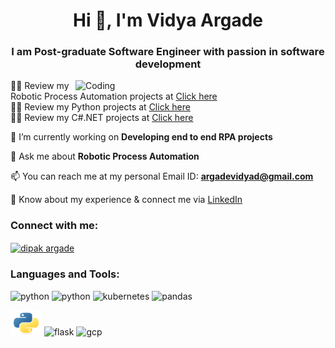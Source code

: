 
<h1 align="center">Hi 👋, I'm Vidya Argade</h1>
<h3 align="center"> I am Post-graduate Software Engineer with passion in software development</h3>
<img align="right" alt="Coding" width="400" src='https://media.giphy.com/media/xT39CV47COkGPZO3HG/giphy.gif'

     
👨‍💻 Review my Robotic Process Automation projects at [Click here](https://github.com/stars/argadevidya/lists/rpa-projects)<br>
👨‍💻 Review my Python projects at [Click here](https://github.com/stars/argadevidya/lists/python-projects)<br>
👨‍💻 Review my C#.NET projects at [Click here](https://github.com/stars/argadevidya/lists/c-net-projects)<br>
     
🌱 I’m currently working on **Developing end to end RPA projects**

💬 Ask me about **Robotic Process Automation**

📫 You can reach me at my personal Email ID: **argadevidyad@gmail.com**

📄 Know about my experience & connect me via [LinkedIn](https://www.linkedin.com/in//)

<h3 align="left">Connect with me:</h3>
<p align="left">
<a href="https://linkedin.com/in/dipak argade" target="blank"><img align="center" src="https://raw.githubusercontent.com/rahuldkjain/github-profile-readme-generator/master/src/images/icons/Social/linked-in-alt.svg" alt="dipak argade" height="30" width="40" /></a>
</p>

<h3 align="left">Languages and Tools:</h3>
<p align="left"> 
<img src="https://user-images.githubusercontent.com/122998236/220618912-16efd4a0-cb57-440c-a16e-71b399acdf7f.png" alt="python" width="100" height="40"/>
<img src="https://user-images.githubusercontent.com/122998236/220618636-bfd97527-2e3e-4f26-8ea9-d5aa172d1920.jpeg" alt="python" width="50" height="40"/>
<img src="https://user-images.githubusercontent.com/122998236/220589425-35f34b92-1e45-48ba-adbe-2b2801f2d9de.png" alt="kubernetes" width="100" height="40"/> 
<img src="https://user-images.githubusercontent.com/122998236/220589685-baf4be5c-0608-41e2-b5ed-7acf3cdaf171.png" alt="pandas" width="80" height="40"/></p>
<p align="left"> 
<img src="https://raw.githubusercontent.com/devicons/devicon/master/icons/python/python-original.svg" alt="python" width="50" height="40"/>
<img src="https://user-images.githubusercontent.com/122998236/220589374-05f63123-ef29-4942-b5a2-11e2e0ed121d.png" alt="flask" width="50" height="40"/> 
<img src="https://user-images.githubusercontent.com/122998236/220589403-2198d1e6-6c9f-4c58-ae64-3cbfab1e61e3.jpg" alt="gcp" width="50" height="40"/> 
     

